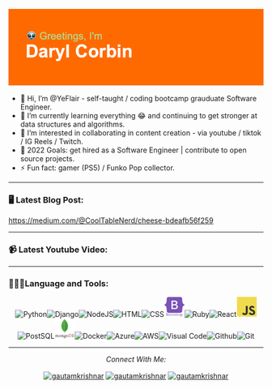 ![](images/header.png)

- 👋 Hi, I’m @YeFlair - self-taught / coding bootcamp grauduate Software Engineer.
- 🌱 I’m currently learning everything 😂 and continuing to get stronger at data structures and algorithms.
- 👀 I’m interested in collaborating in content creation - via youtube / tiktok / IG Reels / Twitch. 
- 🥅 2022 Goals: get hired as a Software Engineer | contribute to open source projects.
- ⚡️ Fun fact: gamer (PS5) / Funko Pop collector.
---
### 🖥 Latest Blog Post:
<!-- BLOG-POST-LIST:START -->
https://medium.com/@CoolTableNerd/cheese-bdeafb56f259
<!-- BLOG-POST-LIST:END -->

---
### 📹 Latest Youtube Video:
<!-- YOUTUBE:START -->
<!-- YOUTUBE:END -->

---
### 👨🏽‍💻Language and Tools:<br/>
<p align="center">
<img src="https://www.vectorlogo.zone/logos/python/python-icon.svg" alt="Python" width="40" height="40"/><img src="https://www.vectorlogo.zone/logos/djangoproject/djangoproject-ar21.svg" alt="Django" width="40" height="40"/><img src="https://www.vectorlogo.zone/logos/nodejs/nodejs-ar21.svg" alt="NodeJS" width="40" height="40"/><img src="https://www.vectorlogo.zone/logos/w3_html5/w3_html5-icon.svg" alt="HTML" width="40" height="40"/><img src="https://www.vectorlogo.zone/logos/w3_css/w3_css-official.svg" alt="CSS" width="40" height="40"/><img src="https://raw.githubusercontent.com/devicons/devicon/master/icons/bootstrap/bootstrap-plain-wordmark.svg" alt="bootstrap" width="40" height="40"/><img src="https://www.vectorlogo.zone/logos/ruby-lang/ruby-lang-icon.svg" alt="Ruby" width="40" height="40"/><img src="https://www.vectorlogo.zone/logos/reactjs/reactjs-icon.svg" alt="React" width="40" height="40"/><img src="https://raw.githubusercontent.com/devicons/devicon/master/icons/javascript/javascript-original.svg" alt="javascript" width="40" height="40"/><img src="https://www.vectorlogo.zone/logos/postgresql/postgresql-icon.svg" alt="PostSQL" width="40" height="40"/><img src="https://raw.githubusercontent.com/devicons/devicon/master/icons/mongodb/mongodb-original-wordmark.svg" alt="mongodb" width="40" height="40"/><img src="https://www.vectorlogo.zone/logos/docker/docker-icon.svg" alt="Docker" width="40" height="40"/><img src="https://www.vectorlogo.zone/logos/microsoft_azure/microsoft_azure-icon.svg" alt="Azure" width="40" height="40"/><img src="https://www.vectorlogo.zone/logos/amazon_aws/amazon_aws-icon.svg" alt="AWS" width="40" height="40"/><img src="https://www.vectorlogo.zone/logos/visualstudio_code/visualstudio_code-icon.svg" alt="Visual Code" width="40" height="40"/><img src="https://www.vectorlogo.zone/logos/github/github-icon.svg" alt="Github" width="40" height="40"/><img src="https://www.vectorlogo.zone/logos/git-scm/git-scm-icon.svg" alt="Git" width="40" height="40"/>
</p>

---
<p align="center">
  <em>Connect With Me:</em>
</p>


<p align="center">
<a href="https://twitter.com/cooltablenerd" target="blank"><img align="center" src="https://raw.githubusercontent.com/rahuldkjain/github-profile-readme-generator/master/src/images/icons/Social/twitter.svg" alt="gautamkrishnar" height="30" width="40" /></a>
<a href="https://www.linkedin.com/in/daryl-corbin/" target="blank"><img align="center" src="https://raw.githubusercontent.com/rahuldkjain/github-profile-readme-generator/master/src/images/icons/Social/linked-in-alt.svg" alt="gautamkrishnar" height="30" width="40" /></a>
<a href="https://instagram.com/cooltablenerd" target="blank"><img align="center" src="https://raw.githubusercontent.com/rahuldkjain/github-profile-readme-generator/master/src/images/icons/Social/instagram.svg" alt="gautamkrishnar" height="30" width="40" /></a>



<!---
YeFlair/YeFlair is a ✨ special ✨ repository because its `README.md` (this file) appears on your GitHub profile.
You can click the Preview link to take a look at your changes.
--->
